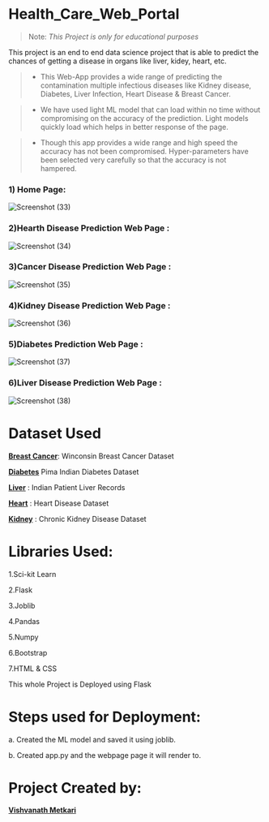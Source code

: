# Health_Care_Web_Portal
>Note: *This Project is only for educational purposes*

This project is an end to end data science project that is able to predict the chances of getting a disease in organs like liver, kidey, heart, etc.
>* This Web-App provides a wide range of predicting the contamination multiple infectious diseases like Kidney disease, Diabetes, Liver Infection, Heart Disease & Breast Cancer.

>* We have used light ML model that can load within no time without compromising on the accuracy of the prediction. Light models quickly load which helps in better response of  the page.

>* Though this app provides a wide range and high speed the accuracy has not been compromised. Hyper-parameters have been selected very carefully so that the accuracy is not hampered.


### 1) Home Page:
![Screenshot (33)](https://user-images.githubusercontent.com/63738852/103192211-e15fa680-48fd-11eb-8162-4dee2110ad9d.png)


### 2)Hearth Disease Prediction Web Page :
![Screenshot (34)](https://user-images.githubusercontent.com/63738852/103192150-a493af80-48fd-11eb-8b39-07e0b47187a2.png)


### 3)Cancer Disease Prediction Web Page :


![Screenshot (35)](https://user-images.githubusercontent.com/63738852/103192152-a5c4dc80-48fd-11eb-94aa-938be330eb9a.png)


### 4)Kidney Disease Prediction Web Page :


![Screenshot (36)](https://user-images.githubusercontent.com/63738852/103192157-a9586380-48fd-11eb-87c3-2a504eb7f8f3.png)



### 5)Diabetes Prediction Web Page :


![Screenshot (37)](https://user-images.githubusercontent.com/63738852/103192160-aa899080-48fd-11eb-9789-9e10b4f4be28.png)



### 6)Liver Disease Prediction Web Page :


![Screenshot (38)](https://user-images.githubusercontent.com/63738852/103192161-ac535400-48fd-11eb-8dc7-5dbad67f1409.png)

# **Dataset Used**
[**Breast Cancer**](https://www.kaggle.com/uciml/breast-cancer-wisconsin-data): Winconsin Breast Cancer Dataset

[**Diabetes**](https://www.kaggle.com/uciml/pima-indians-diabetes-database) Pima Indian Diabetes Dataset

[**Liver**](https://www.kaggle.com/uciml/indian-liver-patient-records) : Indian Patient Liver Records

[**Heart**](https://www.kaggle.com/ronitf/heart-disease-uci) : Heart Disease Dataset

[**Kidney**](https://www.kaggle.com/mansoordaku/ckdisease) : Chronic Kidney Disease Dataset


# Libraries Used:
1.Sci-kit Learn

2.Flask

3.Joblib

4.Pandas

5.Numpy

6.Bootstrap

7.HTML & CSS

This whole Project is Deployed using Flask


# Steps used for Deployment:

a. Created the ML model and saved it using joblib.

b. Created app.py and the webpage page it will render to.

# Project Created by:
[**Vishvanath Metkari**](https://www.linkedin.com/in/vishvanath-metkari-586617197/) 
